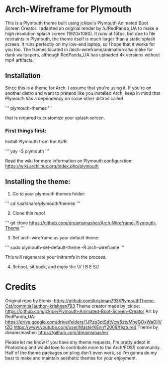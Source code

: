 # Arch-Wireframe for Plymouth

This is a Plymouth theme built using jcklpe's Plymouth Animated Boot Screen Creator. I adapted an original render by /u/RedPanda_UA to make a
high resolution splash screen (1920x1080). It runs at 15fps, but due to file restraints in Plymouth, the theme itself is much larger than 
a static splash screen. It runs perfectly on my low-end laptop, so I hope that it works for you too. The frames located in /arch-wireframe/animation also
make for dank wallpapers, although RedPanda_UA has uploaded 4k versions without mp4 artifacts.

## Installation

Since this is a theme for Arch, I assume that you're using it. If you're on another distro and want to pretend like you installed Arch,
keep in mind that Plymouth has a dependency on some other distros called 

'''
plymouth-themes
'''

that is required to customize your splash screen. 

### First things first:

Install Plymouth from the AUR:

'''
yay -S plymouth
'''

Read the wiki for more information on Plymouth configuration:
https://wiki.archlinux.org/index.php/plymouth

## Installing the theme:

1. Go to your plymouth themes folder:

'''
cd /usr/share/plymouth/themes
'''

2. Clone this repo!

'''
git clone https://github.com/dreamsmasher/Arch-Wireframe-Plymouth-Theme
'''

3. Set arch-wireframe as your default theme:

'''
sudo plymouth-set-default-theme -R arch-wireframe
'''

This will regenerate your initramfs in the process.

4. Reboot, sit back, and enjoy the \\V I B E S//


# Credits
Original repo by Eionix: https://github.com/krishnan793/PlymouthTheme-Cat/commits?author=krishnan793
Theme creator made by jcklpe: https://github.com/jcklpe/Plymouth-Animated-Boot-Screen-Creator
Art by RedPanda_UA: https://drive.google.com/drive/folders/1JPzp3ptSdtVcw5ztvMheGOxWaOjIVtZO
		https://www.youtube.com/user/MasterKEnnY2009/featured
Theme by dreamsmasher: https://github.com/dreamsmasher

Please let me know if you have any theme requests, I'm pretty adept in Photoshop and would love to contribute more to the Arch/FOSS community.
Half of the theme packages on pling don't even work, so I'm gonna do my best to make and maintain aesthetic themes for your enjoyment.
